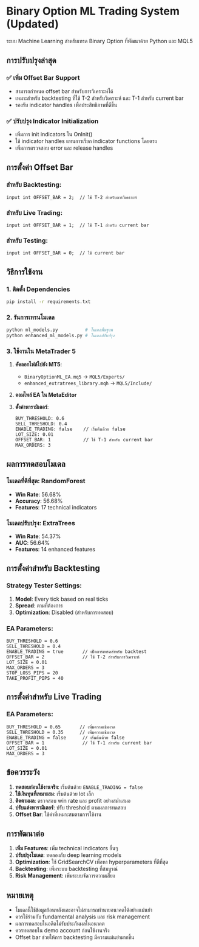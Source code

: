 # Binary Option ML Trading System (Updated)

ระบบ Machine Learning สำหรับเทรด Binary Option ที่พัฒนาด้วย Python และ MQL5

## การปรับปรุงล่าสุด

### ✅ เพิ่ม Offset Bar Support
- สามารถกำหนด offset bar สำหรับการวิเคราะห์ได้
- เหมาะสำหรับ backtesting ที่ใช้ T-2 สำหรับวิเคราะห์ และ T-1 สำหรับ current bar
- รองรับ indicator handles เพื่อประสิทธิภาพที่ดีขึ้น

### ✅ ปรับปรุง Indicator Initialization
- เพิ่มการ init indicators ใน OnInit()
- ใช้ indicator handles แทนการเรียก indicator functions โดยตรง
- เพิ่มการตรวจสอบ error และ release handles

## การตั้งค่า Offset Bar

### สำหรับ Backtesting:
```mql5
input int OFFSET_BAR = 2;  // ใช้ T-2 สำหรับการวิเคราะห์
```

### สำหรับ Live Trading:
```mql5
input int OFFSET_BAR = 1;  // ใช้ T-1 สำหรับ current bar
```

### สำหรับ Testing:
```mql5
input int OFFSET_BAR = 0;  // ใช้ current bar
```

## วิธีการใช้งาน

### 1. ติดตั้ง Dependencies
```bash
pip install -r requirements.txt
```

### 2. รันการเทรนโมเดล
```bash
python ml_models.py          # โมเดลพื้นฐาน
python enhanced_ml_models.py # โมเดลปรับปรุง
```

### 3. ใช้งานใน MetaTrader 5

1. **คัดลอกไฟล์ไปยัง MT5**:
   - `BinaryOptionML_EA.mq5` → `MQL5/Experts/`
   - `enhanced_extratrees_library.mqh` → `MQL5/Include/`

2. **คอมไพล์ EA ใน MetaEditor**

3. **ตั้งค่าพารามิเตอร์**:
   ```mql5
   BUY_THRESHOLD: 0.6
   SELL_THRESHOLD: 0.4
   ENABLE_TRADING: false    // เริ่มต้นด้วย false
   LOT_SIZE: 0.01
   OFFSET_BAR: 1            // ใช้ T-1 สำหรับ current bar
   MAX_ORDERS: 3
   ```

## ผลการทดสอบโมเดล

### โมเดลที่ดีที่สุด: RandomForest
- **Win Rate**: 56.68%
- **Accuracy**: 56.68%
- **Features**: 17 technical indicators

### โมเดลปรับปรุง: ExtraTrees
- **Win Rate**: 54.37%
- **AUC**: 56.64%
- **Features**: 14 enhanced features

## การตั้งค่าสำหรับ Backtesting

### Strategy Tester Settings:
1. **Model**: Every tick based on real ticks
2. **Spread**: ตามที่ต้องการ
3. **Optimization**: Disabled (สำหรับการทดสอบ)

### EA Parameters:
```mql5
BUY_THRESHOLD = 0.6
SELL_THRESHOLD = 0.4
ENABLE_TRADING = true       // เปิดการเทรดสำหรับ backtest
OFFSET_BAR = 2              // ใช้ T-2 สำหรับการวิเคราะห์
LOT_SIZE = 0.01
MAX_ORDERS = 3
STOP_LOSS_PIPS = 20
TAKE_PROFIT_PIPS = 40
```

## การตั้งค่าสำหรับ Live Trading

### EA Parameters:
```mql5
BUY_THRESHOLD = 0.65       // เพิ่มความเข้มงวด
SELL_THRESHOLD = 0.35      // เพิ่มความเข้มงวด
ENABLE_TRADING = false      // เริ่มต้นด้วย false
OFFSET_BAR = 1              // ใช้ T-1 สำหรับ current bar
LOT_SIZE = 0.01
MAX_ORDERS = 3
```

## ข้อควรระวัง

1. **ทดสอบก่อนใช้งานจริง**: เริ่มต้นด้วย `ENABLE_TRADING = false`
2. **ใช้เงินทุนที่เหมาะสม**: เริ่มต้นด้วย lot เล็ก
3. **ติดตามผล**: ตรวจสอบ win rate และ profit อย่างสม่ำเสมอ
4. **ปรับแต่งพารามิเตอร์**: ปรับ threshold ตามผลการทดสอบ
5. **Offset Bar**: ใช้ค่าที่เหมาะสมตามการใช้งาน

## การพัฒนาต่อ

1. **เพิ่ม Features**: เพิ่ม technical indicators อื่นๆ
2. **ปรับปรุงโมเดล**: ทดลองกับ deep learning models
3. **Optimization**: ใช้ GridSearchCV เพื่อหา hyperparameters ที่ดีที่สุด
4. **Backtesting**: เพิ่มระบบ backtesting ที่สมบูรณ์
5. **Risk Management**: เพิ่มระบบจัดการความเสี่ยง

## หมายเหตุ

- โมเดลนี้ใช้ข้อมูลย้อนหลังและอาจไม่สามารถทำนายอนาคตได้อย่างแม่นยำ
- ควรใช้ร่วมกับ fundamental analysis และ risk management
- ผลการทดสอบในอดีตไม่รับประกันผลในอนาคต
- ควรทดสอบใน demo account ก่อนใช้งานจริง
- Offset bar ช่วยให้การ backtesting มีความแม่นยำมากขึ้น 
